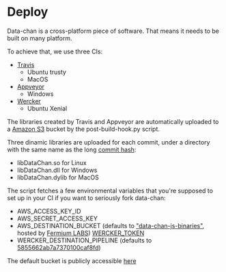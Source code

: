 # Deploy

Data-chan is a cross-platform piece of software. 
That means it needs to be built on many platform. 

To achieve that, we use three CIs:

* [Travis](https://travis-ci.org/)
  * Ubuntu trusty
  * MacOS
* [Appveyor](https://www.appveyor.com/)
  * Windows
* [Wercker](http://www.wercker.com/)
  * Ubuntu Xenial

The libraries created by Travis and Appveyor are automatically uploaded to a [Amazon S3](https://aws.amazon.com/s3/) bucket by the post-build-hook.py script.

Three dinamic libraries are uploaded for each commit, under a directory with the same name as the long [commit hash](https://git-scm.com/book/it/v2/Git-Basics-Viewing-the-Commit-History):

* libDataChan.so for Linux
* libDataChan.dll for Windows
* libDataChan.dylib for MacOS

The script fetches a few environmental variables that you're supposed to set up in your CI if you want to seriously fork data-chan:

* AWS_ACCESS_KEY_ID
* AWS_SECRET_ACCESS_KEY
* AWS_DESTINATION_BUCKET (defaults to ["data-chan-js-binaries"](https://s3-eu-west-1.amazonaws.com/data-chan-js-binaries/), hosted by [Fermium LABS](https://fermiumlabs.com)) [WERCKER_TOKEN](http://devcenter.wercker.com/docs/api/getting-started/authentication)
* WERCKER_DESTINATION_PIPELINE (defaults to [5855662ab7a7370100caf8fd](https://app.wercker.com/fermiumlabs/data-chan/runs)) 

The default bucket is publicly accessible [here](https://s3-eu-west-1.amazonaws.com/data-chan-js-binaries/)
